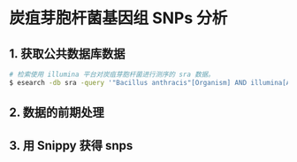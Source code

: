 # 炭疽芽胞杆菌基因组 SNPs 分析

## 1. 获取公共数据库数据

```bash
# 检索使用 illumina 平台对炭疽芽胞杆菌进行测序的 sra 数据。
$ esearch -db sra -query '"Bacillus anthracis"[Organism] AND illumina[All Fields] AND "biomol dna"[Properties] AND "strategy wgs"[Properties]'


```

## 2. 数据的前期处理

## 3. 用 Snippy 获得 snps

